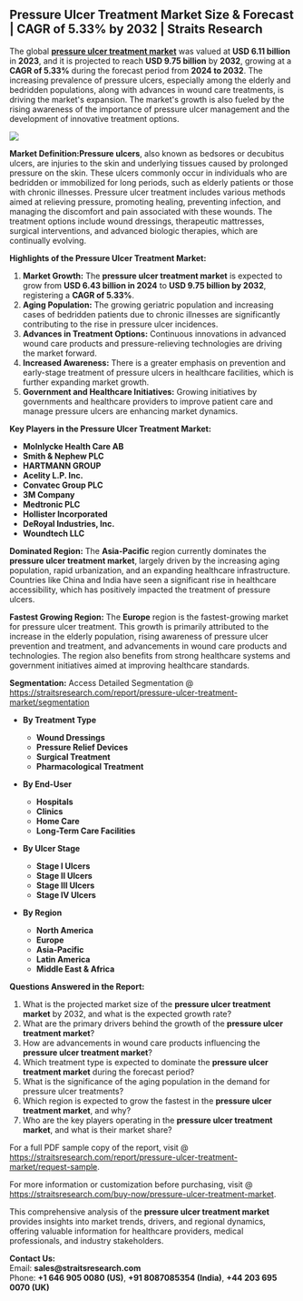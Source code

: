 <h2 data-start="80" data-end="690">Pressure Ulcer Treatment Market Size &amp; Forecast | CAGR of 5.33% by 2032 | Straits Research</h2>
<p data-start="80" data-end="690">The global <strong><a href="https://straitsresearch.com/report/pressure-ulcer-treatment-market/">pressure ulcer treatment market</a></strong>&nbsp;was valued at <strong data-start="171" data-end="191">USD 6.11 billion</strong> in <strong data-start="195" data-end="203">2023</strong>, and it is projected to reach <strong data-start="234" data-end="254">USD 9.75 billion</strong> by <strong data-start="258" data-end="266">2032</strong>, growing at a <strong data-start="281" data-end="298">CAGR of 5.33%</strong> during the forecast period from <strong data-start="331" data-end="347">2024 to 2032</strong>. The increasing prevalence of pressure ulcers, especially among the elderly and bedridden populations, along with advances in wound care treatments, is driving the market's expansion. The market's growth is also fueled by the rising awareness of the importance of pressure ulcer management and the development of innovative treatment options.</p>
<img src="https://blogger.googleusercontent.com/img/b/R29vZ2xl/AVvXsEhVt2OzjAupene4VcXd1yMQSriSBC4Ufp_AJgac4JJTKfNJt5WK13BxKKegdEEybkxQqkrbmLiM06WqK2NtGGxm5CcM0lyGfgEhWLYztuwcSHBy155I_R9AC0d0_eq5dAKoXE5IMqVqMx-NEjpZ-koTnMWU1ag4tS6n75Gj9AhnS__A2FS3SgiWw9Td/s954/8.jpg">
<p data-start="692" data-end="1368"><strong data-start="692" data-end="714">Market Definition:</strong><strong data-start="715" data-end="734">Pressure ulcers</strong>, also known as bedsores or decubitus ulcers, are injuries to the skin and underlying tissues caused by prolonged pressure on the skin. These ulcers commonly occur in individuals who are bedridden or immobilized for long periods, such as elderly patients or those with chronic illnesses. Pressure ulcer treatment includes various methods aimed at relieving pressure, promoting healing, preventing infection, and managing the discomfort and pain associated with these wounds. The treatment options include wound dressings, therapeutic mattresses, surgical interventions, and advanced biologic therapies, which are continually evolving.</p>
<p data-start="1370" data-end="1424"><strong data-start="1370" data-end="1424">Highlights of the Pressure Ulcer Treatment Market:</strong></p>
<ol data-start="1425" data-end="2337">
<li data-start="1425" data-end="1606"><strong data-start="1428" data-end="1446">Market Growth:</strong> The <strong data-start="1451" data-end="1486">pressure ulcer treatment market</strong> is expected to grow from <strong data-start="1512" data-end="1540">USD 6.43 billion in 2024</strong> to <strong data-start="1544" data-end="1572">USD 9.75 billion by 2032</strong>, registering a <strong data-start="1588" data-end="1605">CAGR of 5.33%</strong>.</li>
<li data-start="1607" data-end="1805"><strong data-start="1610" data-end="1631">Aging Population:</strong> The growing geriatric population and increasing cases of bedridden patients due to chronic illnesses are significantly contributing to the rise in pressure ulcer incidences.</li>
<li data-start="1806" data-end="1966"><strong data-start="1809" data-end="1843">Advances in Treatment Options:</strong> Continuous innovations in advanced wound care products and pressure-relieving technologies are driving the market forward.</li>
<li data-start="1967" data-end="2149"><strong data-start="1970" data-end="1994">Increased Awareness:</strong> There is a greater emphasis on prevention and early-stage treatment of pressure ulcers in healthcare facilities, which is further expanding market growth.</li>
<li data-start="2150" data-end="2337"><strong data-start="2153" data-end="2195">Government and Healthcare Initiatives:</strong> Growing initiatives by governments and healthcare providers to improve patient care and manage pressure ulcers are enhancing market dynamics.</li>
</ol>
<p data-start="2339" data-end="2394"><strong data-start="2339" data-end="2394">Key Players in the Pressure Ulcer Treatment Market:</strong></p>
<ul data-start="2395" data-end="2637">
<li data-start="2395" data-end="2425"><strong data-start="2397" data-end="2425">Molnlycke Health Care AB</strong></li>
<li data-start="2426" data-end="2450"><strong data-start="2428" data-end="2450">Smith &amp; Nephew PLC</strong></li>
<li data-start="2451" data-end="2471"><strong data-start="2453" data-end="2471">HARTMANN GROUP</strong></li>
<li data-start="2472" data-end="2495"><strong data-start="2474" data-end="2495">Acelity L.P. Inc.</strong></li>
<li data-start="2496" data-end="2520"><strong data-start="2498" data-end="2520">Convatec Group PLC</strong></li>
<li data-start="2521" data-end="2537"><strong data-start="2523" data-end="2537">3M Company</strong></li>
<li data-start="2538" data-end="2557"><strong data-start="2540" data-end="2557">Medtronic PLC</strong></li>
<li data-start="2558" data-end="2586"><strong data-start="2560" data-end="2586">Hollister Incorporated</strong></li>
<li data-start="2587" data-end="2617"><strong data-start="2589" data-end="2617">DeRoyal Industries, Inc.</strong></li>
<li data-start="2618" data-end="2637"><strong data-start="2620" data-end="2637">Woundtech LLC</strong></li>
</ul>
<p data-start="2639" data-end="3017"><strong data-start="2639" data-end="2660">Dominated Region:</strong> The <strong data-start="2665" data-end="2681">Asia-Pacific</strong> region currently dominates the <strong data-start="2713" data-end="2748">pressure ulcer treatment market</strong>, largely driven by the increasing aging population, rapid urbanization, and an expanding healthcare infrastructure. Countries like China and India have seen a significant rise in healthcare accessibility, which has positively impacted the treatment of pressure ulcers.</p>
<p data-start="3019" data-end="3450"><strong data-start="3019" data-end="3046">Fastest Growing Region:</strong> The <strong data-start="3051" data-end="3061">Europe</strong> region is the fastest-growing market for pressure ulcer treatment. This growth is primarily attributed to the increase in the elderly population, rising awareness of pressure ulcer prevention and treatment, and advancements in wound care products and technologies. The region also benefits from strong healthcare systems and government initiatives aimed at improving healthcare standards.</p>
<p data-start="3452" data-end="3580"><strong data-start="3452" data-end="3469">Segmentation:</strong> Access Detailed Segmentation @ <a href="https://straitsresearch.com/report/pressure-ulcer-treatment-market/segmentation" target="_new" rel="noopener" data-start="3501" data-end="3580">https://straitsresearch.com/report/pressure-ulcer-treatment-market/segmentation</a></p>
<ul data-start="3582" data-end="4081">
<li data-start="3582" data-end="3727">
<p data-start="3584" data-end="3607"><strong data-start="3584" data-end="3605">By Treatment Type</strong></p>
<ul data-start="3610" data-end="3727">
<li data-start="3610" data-end="3631"><strong data-start="3612" data-end="3631">Wound Dressings</strong></li>
<li data-start="3634" data-end="3663"><strong data-start="3636" data-end="3663">Pressure Relief Devices</strong></li>
<li data-start="3666" data-end="3690"><strong data-start="3668" data-end="3690">Surgical Treatment</strong></li>
<li data-start="3693" data-end="3724"><strong data-start="3695" data-end="3724">Pharmacological Treatment</strong></li>
</ul>
</li>
<li data-start="3728" data-end="3833">
<p data-start="3730" data-end="3747"><strong data-start="3730" data-end="3745">By End-User</strong></p>
<ul data-start="3750" data-end="3833">
<li data-start="3750" data-end="3765"><strong data-start="3752" data-end="3765">Hospitals</strong></li>
<li data-start="3768" data-end="3781"><strong data-start="3770" data-end="3781">Clinics</strong></li>
<li data-start="3784" data-end="3799"><strong data-start="3786" data-end="3799">Home Care</strong></li>
<li data-start="3802" data-end="3833"><strong data-start="3804" data-end="3833">Long-Term Care Facilities</strong></li>
</ul>
</li>
<li data-start="3835" data-end="3953">
<p data-start="3837" data-end="3857"><strong data-start="3837" data-end="3855">By Ulcer Stage</strong></p>
<ul data-start="3860" data-end="3953">
<li data-start="3860" data-end="3880"><strong data-start="3862" data-end="3880">Stage I Ulcers</strong></li>
<li data-start="3883" data-end="3904"><strong data-start="3885" data-end="3904">Stage II Ulcers</strong></li>
<li data-start="3907" data-end="3929"><strong data-start="3909" data-end="3929">Stage III Ulcers</strong></li>
<li data-start="3932" data-end="3953"><strong data-start="3934" data-end="3953">Stage IV Ulcers</strong></li>
</ul>
</li>
<li data-start="3955" data-end="4081">
<p data-start="3957" data-end="3972"><strong data-start="3957" data-end="3970">By Region</strong></p>
<ul data-start="3975" data-end="4081">
<li data-start="3975" data-end="3994"><strong data-start="3977" data-end="3994">North America</strong></li>
<li data-start="3997" data-end="4009"><strong data-start="3999" data-end="4009">Europe</strong></li>
<li data-start="4012" data-end="4030"><strong data-start="4014" data-end="4030">Asia-Pacific</strong></li>
<li data-start="4033" data-end="4052"><strong data-start="4035" data-end="4052">Latin America</strong></li>
<li data-start="4055" data-end="4081"><strong data-start="4057" data-end="4081">Middle East &amp; Africa</strong></li>
</ul>
</li>
</ul>
<p data-start="4083" data-end="4120"><strong data-start="4083" data-end="4120">Questions Answered in the Report:</strong></p>
<ol data-start="4121" data-end="4868">
<li data-start="4121" data-end="4247">What is the projected market size of the <strong data-start="4165" data-end="4200">pressure ulcer treatment market</strong> by 2032, and what is the expected growth rate?</li>
<li data-start="4248" data-end="4341">What are the primary drivers behind the growth of the <strong data-start="4305" data-end="4340">pressure ulcer treatment market</strong>?</li>
<li data-start="4342" data-end="4441">How are advancements in wound care products influencing the <strong data-start="4405" data-end="4440">pressure ulcer treatment market</strong>?</li>
<li data-start="4442" data-end="4557">Which treatment type is expected to dominate the <strong data-start="4494" data-end="4529">pressure ulcer treatment market</strong> during the forecast period?</li>
<li data-start="4558" data-end="4654">What is the significance of the aging population in the demand for pressure ulcer treatments?</li>
<li data-start="4655" data-end="4755">Which region is expected to grow the fastest in the <strong data-start="4710" data-end="4745">pressure ulcer treatment market</strong>, and why?</li>
<li data-start="4756" data-end="4868">Who are the key players operating in the <strong data-start="4800" data-end="4835">pressure ulcer treatment market</strong>, and what is their market share?</li>
</ol>
<p data-start="4870" data-end="5002">For a full PDF sample copy of the report, visit @ <a href="https://straitsresearch.com/report/pressure-ulcer-treatment-market/request-sample" target="_new" rel="noopener" data-start="4920" data-end="5001">https://straitsresearch.com/report/pressure-ulcer-treatment-market/request-sample</a>.</p>
<p data-start="5004" data-end="5137">For more information or customization before purchasing, visit @ <a href="https://straitsresearch.com/buy-now/pressure-ulcer-treatment-market" target="_new" rel="noopener" data-start="5069" data-end="5136">https://straitsresearch.com/buy-now/pressure-ulcer-treatment-market</a>.</p>
<p data-start="5139" data-end="5385">This comprehensive analysis of the <strong data-start="5174" data-end="5209">pressure ulcer treatment market</strong> provides insights into market trends, drivers, and regional dynamics, offering valuable information for healthcare providers, medical professionals, and industry stakeholders.</p>
<p data-start="5387" data-end="5530"><strong data-start="5387" data-end="5402">Contact Us:</strong><br data-start="5402" data-end="5405" /> Email: <strong data-start="5412" data-end="5441"><a rel="noopener" data-start="5414" data-end="5439">sales@straitsresearch.com</a></strong><br data-start="5441" data-end="5444" /> Phone: <strong data-start="5451" data-end="5475">+1 646 905 0080 (US)</strong>, <strong data-start="5477" data-end="5503">+91 8087085354 (India)</strong>, <strong data-start="5505" data-end="5530">+44 203 695 0070 (UK)</strong></p>
